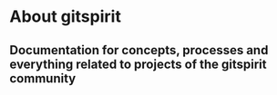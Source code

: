 # About gitspirit
## Documentation for concepts, processes and everything related to projects of the gitspirit community
